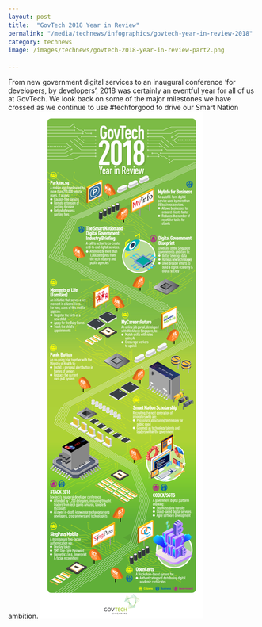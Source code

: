 ```yaml
---
layout: post
title:  "GovTech 2018 Year in Review"
permalink: "/media/technews/infographics/govtech-year-in-review-2018"
category: technews
image: /images/technews/govtech-2018-year-in-review-part2.png
      
---
```


From new government digital services to an inaugural conference ‘for developers, by developers’, 2018 was certainly an eventful year for all of us at GovTech. We look back on some of the major milestones we have crossed as we continue to use #techforgood to drive our Smart Nation ambition.
![GovTech 2018 Year in Review](/images/technews/govtech-year-in-review-2018.png)
